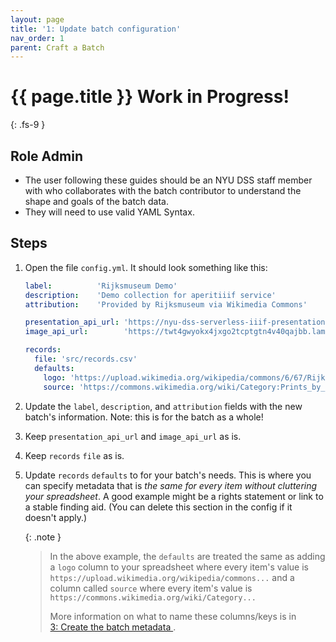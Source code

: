 ```yaml
---
layout: page
title: '1: Update batch configuration'
nav_order: 1
parent: Craft a Batch
---
```

# {{ page.title }} <span class="label label-purple">Work in Progress!</span>
{: .fs-9 }

## Role <span class="label label-green">Admin</span>

- The user following these guides should be an NYU DSS staff member with who collaborates with the batch contributor to understand the shape and goals of the batch data.
- They will need to use valid YAML Syntax.

## Steps

1. Open the file `config.yml`. It should look something like this:

    ``` yaml
    label:          'Rijksmuseum Demo'
    description:    'Demo collection for aperitiiif service'
    attribution:    'Provided by Rijksmuseum via Wikimedia Commons'

    presentation_api_url: 'https://nyu-dss-serverless-iiif-presentation-test.s3.us-east-1.amazonaws.com'
    image_api_url:        'https://twt4gwyokx4jxgo2tcptgtn4v40qajbb.lambda-url.us-east-1.on.aws/iiif/2'

    records:
      file: 'src/records.csv'
      defaults:
        logo: 'https://upload.wikimedia.org/wikipedia/commons/6/67/Rijks_museum_logo.png'
        source: 'https://commons.wikimedia.org/wiki/Category:Prints_by_Katsukawa_Shunsh%C5%8D_in_the_Rijksmuseum_Amsterdam'
    ```

2. Update the `label`, `description`, and `attribution` fields with the new batch's information. Note: this is for the batch as a whole!
3. Keep `presentation_api_url` and `image_api_url` as is.
4. Keep `records` `file` as is.
5. Update `records` `defaults` to for your batch's needs. This is where you can specify metadata that is *the same for every item without cluttering your spreadsheet*. A good example might be a rights statement or link to a stable finding aid. (You can delete this section in the config if it doesn't apply.)

    {: .note }
    > In the above example, the `defaults` are treated the same as adding a `logo` column to your spreadsheet where every item's value is `https://upload.wikimedia.org/wikipedia/commons...` and a column called `source` where every item's value is `https://commons.wikimedia.org/wiki/Category...`
    >
    > More information on what to name these columns/keys is in  
    > [3: Create the batch metadata ](create-batch-metadata.html).
